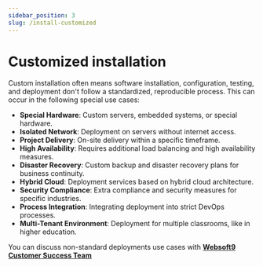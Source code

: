 ```yaml
---
sidebar_position: 3
slug: /install-customized
---
```


# Customized installation

Custom installation often means software installation, configuration, testing, and deployment don't follow a standardized, reproducible process. This can occur in the following special use cases:

- **Special Hardware**: Custom servers, embedded systems, or special hardware.
- **Isolated Network**: Deployment on servers without internet access.
- **Project Delivery**: On-site delivery within a specific timeframe.
- **High Availability**: Requires additional load balancing and high availability measures.
- **Disaster Recovery**: Custom backup and disaster recovery plans for business continuity.
- **Hybrid Cloud**: Deployment services based on hybrid cloud architecture.
- **Security Compliance**: Extra compliance and security measures for specific industries.
- **Process Integration**: Integrating deployment into strict DevOps processes.
- **Multi-Tenant Environment**: Deployment for multiple classrooms, like in higher education.

You can discuss non-standard deployments use cases with **[Websoft9 Customer Success Team](./helpdesk)** 